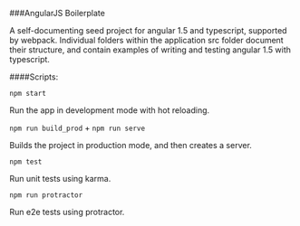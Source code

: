 ###AngularJS Boilerplate

A self-documenting seed project for angular 1.5 and typescript, supported by webpack. Individual folders within the application src folder document their structure, and contain examples of writing and testing angular 1.5 with typescript.


####Scripts:

`npm start`

Run the app in development mode with hot reloading.

`npm run build_prod` +
`npm run serve`

Builds the project in production mode, and then creates a server.

`npm test`

Run unit tests using karma.

`npm run protractor`

Run e2e tests using protractor.
